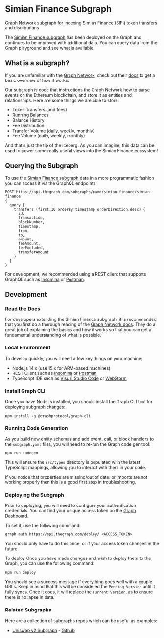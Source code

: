 # Simian Finance Subgraph
Graph Network subgraph for indexing Simian Finance (SIFI) token transfers and distributions

The [Simian Finance subgraph](https://thegraph.com/explorer/subgraph/simian-finance/simian-finance) has been deployed on the Graph and continues to be improved with additional data. You can query data from the Graph playground and see what is available.

## What is a subgraph?

If you are unfamiliar with the [Graph Network](https://thegraph.com/explorer/), check out their [docs](https://thegraph.com/docs/introduction#what-the-graph-is) to get a basic overview of how it works.

Our subgraph is code that instructions the Graph Network how to parse events on the Ethereum blockchain, and store it as entities and relationships. Here are some things we are able to store:
- Token Transfers (and fees)
- Running Balances
- Balance History
- Fee Distribution
- Transfer Volume (daily, weekly, monthly)
- Fee Volume (daily, weekly, monthly)

And that's just the tip of the iceberg. As you can imagine, this data can be used to power some really useful views into the Simian Finance ecosystem!

## Querying the Subgraph

To use the [Simian Finance subgraph](https://thegraph.com/explorer/subgraph/simian-finance/simian-finance) data in a more programmatic fashion you can access it via the GraphQL endpoints:

```
POST https://api.thegraph.com/subgraphs/name/simian-finance/simian-finance
{
  query {
    transfers (first:10 orderBy:timestamp orderDirection:desc) {
      id,
      transaction,
      blockNumber,
      timestamp,
      from,
      to,
      amount,
      feeAmount,
      feeExcluded,
      transferAmount
    }
  }
}
```

For development, we recommended using a REST client that supports GraphQL such as [Insomina](https://insomnia.rest/) or [Postman](https://www.postman.com/).

## Development

### Read the Docs
For developers extending the Simian Finance subgraph, it is recommended that you first do a thorough reading of the [Graph Network docs](https://thegraph.com/docs/). They do a great job of explaining the basics and how it works so that you can get a fundamental understanding of what is possible.

### Local Environment
To develop quickly, you will need a few key things on your machine:

- Node.js 14.x (use 15.x for ARM-based machines)
- REST Client such as [Insomina](https://insomnia.rest/) or [Postman](https://www.postman.com/)
- TypeScript IDE such as [Visual Studio Code](https://code.visualstudio.com/) or [WebStorm](https://www.jetbrains.com/webstorm/)

### Install Graph CLI

Once you have Node.js installed, you should install the Graph CLI tool for deploying subgraph changes:

```
npm install -g @graphprotocol/graph-cli
```

### Running Code Generation
As you build new entity schemas and add event, call, or block handlers to the `subgraph.yaml` files, you will need to re-run the Graph code gen tool:

```
npm run codegen
```

This will ensure the `src/types` directory is populated with the latest TypeScript mappings, allowing you to interact with them in your code.

If you notice that properties are missing/out of date, or imports are not working properly then this is a good first step in troubleshooting.

### Deploying the Subgraph
Prior to deploying, you will need to configure your authentication credentials. You can find your unique access token on the [Graph Dashboard](https://thegraph.com/explorer/dashboard).

To set it, use the following command:
```
graph auth https://api.thegraph.com/deploy/ <ACCESS_TOKEN>
```
You should only have to do this once, or if your access token changes in the future.

To deploy
Once you have made changes and wish to deploy them to the Graph, you can use the following command:

```
npm run deploy
```

You should see a success message if everything goes well with a couple URLs. Keep in mind that this will be considered the `Pending Version` until it fully syncs. Once it does, it will replace the `Current Version`, as to ensure there is no lapse in data.

### Related Subgraphs
Here are a collection of subgraphs repos which can be useful as examples:

- [Uniswap v2 Subgraph](https://thegraph.com/explorer/subgraph/uniswap/uniswap-v2) - [Github](https://github.com/Uniswap/uniswap-v2-subgraph/)
